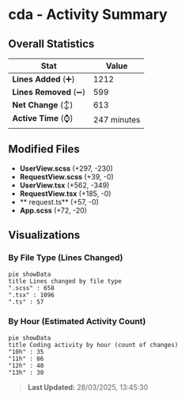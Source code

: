 # cda - Activity Summary 

## Overall Statistics

| Stat                   | Value                                                             |
| ---------------------- | ----------------------------------------------------------------- |
| **Lines Added** (➕)   | 1212                                          |
| **Lines Removed** (➖) | 599                                        |
| **Net Change** (↕)    | 613                |
| **Active Time** (⌚)   | 247 minutes |


## Modified Files
- **UserView.scss** (+297, -230)
- **RequestView.scss** (+39, -0)
- **UserView.tsx** (+562, -349)
- **RequestView.tsx** (+185, -0)
- ** request.ts** (+57, -0)
- **App.scss** (+72, -20)

## Visualizations

### By File Type (Lines Changed)

```mermaid
pie showData
title Lines changed by file type
".scss" : 658
".tsx" : 1096
".ts" : 57
```

### By Hour (Estimated Activity Count)

```mermaid
pie showData
title Coding activity by hour (count of changes)
"10h" : 35
"11h" : 86
"12h" : 40
"13h" : 30
```


> **Last Updated:** 28/03/2025, 13:45:30